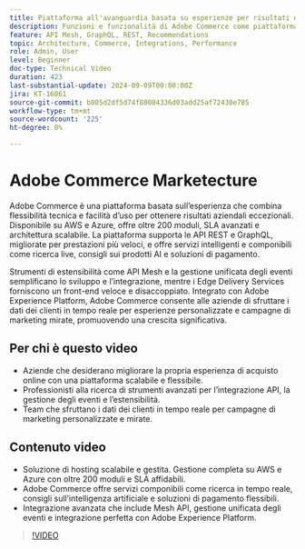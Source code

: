 ```yaml
---
title: Piattaforma all'avanguardia basata su esperienze per risultati di business eccezionali
description: Funzioni e funzionalità di Adobe Commerce come piattaforma basata sull’esperienza per la creazione di risultati di business eccezionali.
feature: API Mesh, GraphQL, REST, Recommendations
topic: Architecture, Commerce, Integrations, Performance
role: Admin, User
level: Beginner
doc-type: Technical Video
duration: 423
last-substantial-update: 2024-09-09T00:00:00Z
jira: KT-16061
source-git-commit: b805d2df5d74f80084336d03add25af72430e785
workflow-type: tm+mt
source-wordcount: '225'
ht-degree: 0%

---
```



# Adobe Commerce Marketecture

Adobe Commerce è una piattaforma basata sull’esperienza che combina flessibilità tecnica e facilità d’uso per ottenere risultati aziendali eccezionali. Disponibile su AWS e Azure, offre oltre 200 moduli, SLA avanzati e architettura scalabile. La piattaforma supporta le API REST e GraphQL, migliorate per prestazioni più veloci, e offre servizi intelligenti e componibili come ricerca live, consigli sui prodotti AI e soluzioni di pagamento.

Strumenti di estensibilità come API Mesh e la gestione unificata degli eventi semplificano lo sviluppo e l’integrazione, mentre i Edge Delivery Services forniscono un front-end veloce e disaccoppiato. Integrato con Adobe Experience Platform, Adobe Commerce consente alle aziende di sfruttare i dati dei clienti in tempo reale per esperienze personalizzate e campagne di marketing mirate, promuovendo una crescita significativa.

## Per chi è questo video

- Aziende che desiderano migliorare la propria esperienza di acquisto online con una piattaforma scalabile e flessibile.
- Professionisti alla ricerca di strumenti avanzati per l’integrazione API, la gestione degli eventi e l’estensibilità.
- Team che sfruttano i dati dei clienti in tempo reale per campagne di marketing personalizzate e mirate.

## Contenuto video

- Soluzione di hosting scalabile e gestita. Gestione completa su AWS e Azure con oltre 200 moduli e SLA affidabili.
- Adobe Commerce offre servizi componibili come ricerca in tempo reale, consigli sull’intelligenza artificiale e soluzioni di pagamento flessibili.
- Integrazione avanzata che include Mesh API, gestione unificata degli eventi e integrazione perfetta con Adobe Experience Platform.

>[!VIDEO](https://video.tv.adobe.com/v/3433435?learn=on)
